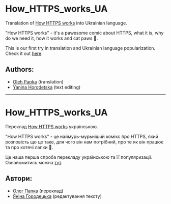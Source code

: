 # How_HTTPS_works_UA

Translation of [How HTTPS works](https://howhttps.works/) into Ukrainian language.

"How HTTPS works" - it's a pawesome comic about HTTPS, what it is, why do we need it, how it works and cat paws 🐾.

This is our first try in translation and Ukrainian language popularization.  
Check it out [here](https://howhttps.works/uk/).


## Authors:

- [Oleh Papka](https://github.com/OlegPapka2) (translation)
- [Yanina Horodetska](https://github.com/YanaHor) (text editing)

---

# How_HTTPS_works_UA

Переклад [How HTTPS works](https://howhttps.works/) українською.

"How HTTPS works" - це наймурь-мурьніший комікс про HTTPS, який розповість що це таке, для чого він нам потрібний, про те як він працює та про котячі лапки 🐾.

Це наша перша спроба перекладу українською та її популяризації.  
Ознайомитись можна [тут](https://howhttps.works/uk/).


## Автори:

- [Олег Папка](https://github.com/OlegPapka2) (переклад)
- [Яніна Городецька](https://github.com/YanaHor) (редактування тексту)